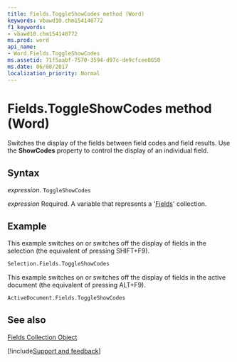 ```yaml
---
title: Fields.ToggleShowCodes method (Word)
keywords: vbawd10.chm154140772
f1_keywords:
- vbawd10.chm154140772
ms.prod: word
api_name:
- Word.Fields.ToggleShowCodes
ms.assetid: 71f5aabf-7570-3594-d97c-de9cfcee0650
ms.date: 06/08/2017
localization_priority: Normal
---
```



# Fields.ToggleShowCodes method (Word)

Switches the display of the fields between field codes and field results. Use the  **ShowCodes** property to control the display of an individual field.


## Syntax

_expression_. `ToggleShowCodes`

_expression_ Required. A variable that represents a '[Fields](Word.fields.md)' collection.


## Example

This example switches on or switches off the display of fields in the selection (the equivalent of pressing SHIFT+F9).


```vb
Selection.Fields.ToggleShowCodes
```

This example switches on or switches off the display of fields in the active document (the equivalent of pressing ALT+F9).




```vb
ActiveDocument.Fields.ToggleShowCodes
```


## See also


[Fields Collection Object](Word.fields.md)

[!include[Support and feedback](~/includes/feedback-boilerplate.md)]